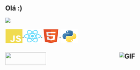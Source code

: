 ## Olá :)
<div>
 <a href="https://github.com/kali1553">
 <img height="180em" src="https://github-readme-stats.vercel.app/api?username=kali1553&show_icons=true&theme=tokyonight&include_all_commits=true&count_private=true"/>
 <div>
 
</div>
<div style="display: inline_block"><br>
  <img align="center" alt="Pedro-Js" height="45" width="55" src="https://raw.githubusercontent.com/devicons/devicon/master/icons/javascript/javascript-plain.svg">
  <img align="center" alt="Pedro-React" height="45" width="55" src="https://raw.githubusercontent.com/devicons/devicon/master/icons/react/react-original.svg">
  <img align="center" alt="Pedro-HTML" height="45" width="55" src="https://raw.githubusercontent.com/devicons/devicon/master/icons/html5/html5-original.svg">
  <img align="center" alt="Pedro-Python" height="45" width="55" src="https://raw.githubusercontent.com/devicons/devicon/master/icons/python/python-original.svg">
</div>

## <div>   <img align="right"  alt="GIF" height="120" width="140" src="https://cdn.discordapp.com/attachments/1036781234631757985/1099419949245677598/nyan-cat-1.gif"> </div>

<div> 
  <a href="https://www.linkedin.com/in/pedro-henrique-deliberal-de-araujo-709297200" target="_blank"><img height="40" width="130" src="https://img.shields.io/badge/-LinkedIn-%230077B5?style=for-the-badge&logo=linkedin&logoColor=white" target="_blank"></a>
</div>



 

